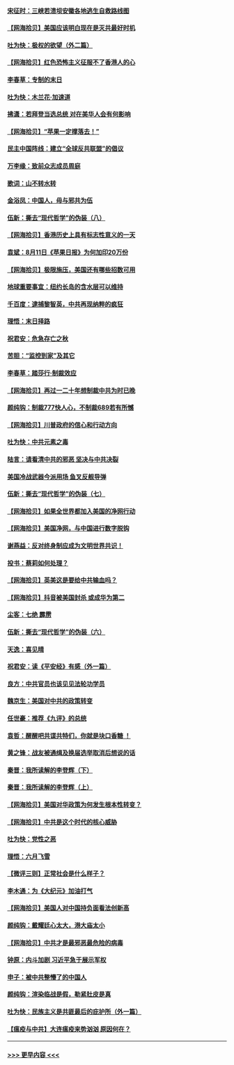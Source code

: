 #### [宋征时：三峡若溃坝安徽各地逃生自救路线图](../pages/nsc993/n12332450.md?t=08151851) 
#### [【网海拾贝】美国应该明白现在是灭共最好时机](../pages/nsc993/n12332313.md?t=08151851) 
#### [吐为快：极权的欲望（外二篇）](../pages/nsc993/n12332089.md?t=08151851) 
#### [【网海拾贝】红色恐怖主义征服不了香港人的心](../pages/nsc993/n12329296.md?t=08151851) 
#### [李春草：专制的末日](../pages/nsc993/n12329079.md?t=08151851) 
#### [吐为快：木兰花‧加速道](../pages/nsc993/n12327366.md?t=08151851) 
#### [拂潇：若拜登当选总统 对在美华人会有何影响](../pages/nsc993/n12295996.md?t=08151851) 
#### [【网海拾贝】“苹果一定撑落去！”](../pages/nsc993/n12326784.md?t=08151851) 
#### [民主中国阵线：建立“全球反共联盟”的倡议](../pages/nsc993/n12324177.md?t=08151851) 
#### [万李缘：致前众志成员周庭](../pages/nsc993/n12324635.md?t=08151851) 
#### [歌词：山不转水转](../pages/nsc993/n12324599.md?t=08151851) 
#### [金浴凤：中国人，毋与邪共为伍](../pages/nsc993/n12324257.md?t=08151851) 
#### [伍新：撕去“现代哲学”的伪装（八）](../pages/nsc993/n12324188.md?t=08151851) 
#### [【网海拾贝】香港历史上具有标志性意义的一天](../pages/nsc993/n12324021.md?t=08151851) 
#### [袁斌：8月11日《苹果日报》为何加印20万份](../pages/nsc993/n12323955.md?t=08151851) 
#### [【网海拾贝】极限施压，美国还有哪些招数可用](../pages/nsc993/n12322512.md?t=08151851) 
#### [地球重要事宜：纽约长岛的含水层可以维持](../pages/nsc993/n12321844.md?t=08151851) 
#### [千百度：逮捕黎智英，中共再现纳粹的疯狂](../pages/nsc993/n12321777.md?t=08151851) 
#### [理悟：末日择路](../pages/nsc993/n12320812.md?t=08151851) 
#### [祝君安：危急存亡之秋](../pages/nsc993/n12320795.md?t=08151851) 
#### [苦胆：“监控到家”及其它](../pages/nsc993/n12320751.md?t=08151851) 
#### [李春草：踏莎行·制裁效应](../pages/nsc993/n12318290.md?t=08151851) 
#### [【网海拾贝】再过一二十年想制裁中共为时已晚](../pages/nsc993/n12318195.md?t=08151851) 
#### [颜纯钩：制裁777快人心，不制裁689若有所憾](../pages/nsc993/n12316912.md?t=08151851) 
#### [【网海拾贝】川普政府的信心和行动方向](../pages/nsc993/n12316673.md?t=08151851) 
#### [吐为快：中共元素之毒](../pages/nsc993/n12316547.md?t=08151851) 
#### [陆言：请看清中共的邪恶 坚决与中共决裂](../pages/nsc993/n12315784.md?t=08151851) 
#### [美国冷战武器今派用场 鱼叉反舰导弹](../pages/nsc993/n12316258.md?t=08151851) 
#### [伍新：撕去“现代哲学”的伪装（七）](../pages/nsc993/n12315846.md?t=08151851) 
#### [【网海拾贝】如果全世界都加入美国的净网行动](../pages/nsc993/n12315588.md?t=08151851) 
#### [【网海拾贝】美国净网，与中国进行数字脱钩](../pages/nsc993/n12312813.md?t=08151851) 
#### [谢燕益：反对终身制应成为文明世界共识！](../pages/nsc993/n12310465.md?t=08151851) 
#### [投书：蔡莉如何处理？](../pages/nsc993/n12310224.md?t=08151851) 
#### [【网海拾贝】英美这是要给中共输血吗？](../pages/nsc993/n12307646.md?t=08151851) 
#### [【网海拾贝】抖音被美国封杀 或成华为第二](../pages/nsc993/n12305277.md?t=08151851) 
#### [尘客：七绝 霹雳](../pages/nsc993/n12304053.md?t=08151851) 
#### [伍新：撕去“现代哲学”的伪装（六）](../pages/nsc993/n12303243.md?t=08151851) 
#### [天逸：喜见晴](../pages/nsc993/n12303226.md?t=08151851) 
#### [祝君安：读《平安经》有感（外一篇）](../pages/nsc993/n12303170.md?t=08151851) 
#### [良方：中共官员也该见见法轮功学员](../pages/nsc993/n12302985.md?t=08151851) 
#### [魏京生：美国对中共的政策转变](../pages/nsc993/n12302929.md?t=08151851) 
#### [任世豪：推荐《九评》的总统](../pages/nsc993/n12302838.md?t=08151851) 
#### [袁哲：醒醒吧共谍共特们，你就是块口香糖 ！](../pages/nsc993/n12302678.md?t=08151851) 
#### [黄之锋：战友被通缉及换届选举取消后想说的话](../pages/nsc993/n12302681.md?t=08151851) 
#### [秦晋：我所读解的李登辉（下）](../pages/nsc993/n12302171.md?t=08151851) 
#### [秦晋：我所读解的李登辉（上）](../pages/nsc993/n12301979.md?t=08151851) 
#### [【网海拾贝】美国对华政策为何发生根本性转变？](../pages/nsc993/n12302091.md?t=08151851) 
#### [【网海拾贝】中共是这个时代的核心威胁](../pages/nsc993/n12300541.md?t=08151851) 
#### [吐为快：党性之恶](../pages/nsc993/n12300263.md?t=08151851) 
#### [理悟：六月飞雪](../pages/nsc993/n12300243.md?t=08151851) 
#### [【微评三则】正常社会是什么样子？](../pages/nsc993/n12300228.md?t=08151851) 
#### [李木通：为《大纪元》加油打气](../pages/nsc993/n12280363.md?t=08151851) 
#### [【网海拾贝】美国人对中国持负面看法创新高](../pages/nsc993/n12298720.md?t=08151851) 
#### [颜纯钩：戴耀廷心太大，港大庙太小](../pages/nsc993/n12297682.md?t=08151851) 
#### [【网海拾贝】中共才是最邪恶最危险的病毒](../pages/nsc993/n12296470.md?t=08151851) 
#### [钟原：内斗加剧 习近平急于展示军权](../pages/nsc993/n12292544.md?t=08151851) 
#### [申子：被中共整懵了的中国人](../pages/nsc993/n12291389.md?t=08151851) 
#### [颜纯钩：渲染临战是假，勒紧肚皮是真](../pages/nsc993/n12290945.md?t=08151851) 
#### [吐为快：民族主义是共匪最后的庇护所（外一篇）](../pages/nsc993/n12290887.md?t=08151851) 
#### [【瘟疫与中共】大连瘟疫来势汹汹 原因何在？](../pages/nsc993/n12287474.md?t=08151851) 

----
#### [ >>> 更早内容 <<< ](../indexes/nsc993-earlier.md)
